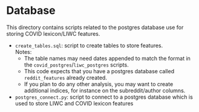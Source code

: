 # Database
This directory contains scripts related to the postgres database use for storing COVID lexicon/LIWC features.
* `create_tables.sql`: script to create tables to store features.  
  Notes: 
  * The table names may need dates appended to match the format in the `covid_postgres`/`liwc_postgres` scripts.
  * This code expects that you have a postgres database called `reddit_features` already created.
  * If you plan to do any other analysis, you may want to create additional indices, for instance on the subreddit/author columns.
* `postgres_connect.py`: script to connect to a postgres database which is used to store LIWC and COVID lexicon features